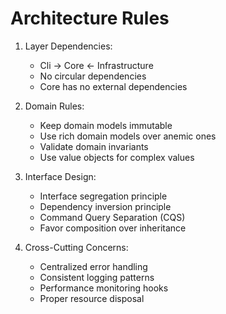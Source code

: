 # Architecture Rules

1. Layer Dependencies:
   - Cli -> Core <- Infrastructure
   - No circular dependencies
   - Core has no external dependencies

2. Domain Rules:
   - Keep domain models immutable
   - Use rich domain models over anemic ones
   - Validate domain invariants
   - Use value objects for complex values

3. Interface Design:
   - Interface segregation principle
   - Dependency inversion principle
   - Command Query Separation (CQS)
   - Favor composition over inheritance

4. Cross-Cutting Concerns:
   - Centralized error handling
   - Consistent logging patterns
   - Performance monitoring hooks
   - Proper resource disposal 